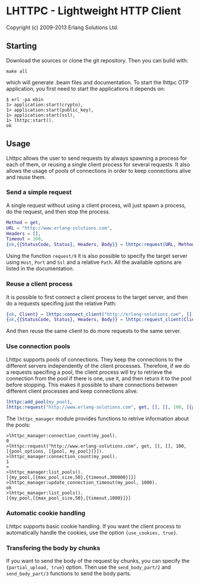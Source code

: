 # LHTTPC - Lightweight HTTP Client #

Copyright (c) 2009-2013 Erlang Solutions Ltd.

## Starting

Download the sources or clone the git repository. Then you can build with:

```
make all
```

which will generate .beam files and documentation. To start the lhttpc OTP application, you first need to start the applications it depends on:

```
$ erl -pa ebin
1> application:start(crypto),
1> application:start(public_key),
1> application:start(ssl),
1> lhttpc:start().
ok
```

## Usage
Lhttpc allows the user to send requests by always spawning a process for each of them, or reusing a single client process for several requests. It also allows the usage of pools of connections in order to keep connections alive and reuse them.

### Send a simple request
A single request without using a client process, will just spawn a process, do the request, and then stop the process.

```erlang
Method = get,
URL = "http://www.erlang-solutions.com",
Headers = [],
Timeout = 100,
{ok,{{StatusCode, Status}, Headers, Body}} = lhttpc:request(URL, Method, Headers, Timeout).
```
Using the function `request/9` it is also possible to specify the target server using `Host`, `Port` and `Ssl` and a relative `Path`. All the available options are listed in the documentation.

### Reuse a client process

It is possible to first connect a client process to the target server, and then do a requests specifing just the relative Path:

```erlang
{ok, Client} = lhttpc:connect_client("http://erlang-solutions.com", []),
{ok,{{StatusCode, Status}, Headers, Body}} = lhttpc:request_client(Client, "/", get, [], 100).
```

And then reuse the same client to do more requests to the same server.

### Use connection pools

Lhttpc supports pools of connections. They keep the connections to the different servers independently of the client processes. Therefore, if we do a requests specifing a pool, the client process will try to retrieve the connection from the pool if there is one, use it, and then return it to the pool before stopping. This makes it possible to share connections between different client processes and keep connections alive.

```erlang
lhttpc:add_pool(my_pool),
lhttpc:request("http://www.erlang-solutions.com", get, [], [], 100, [{pool_options, [{pool, my_pool}]}]).
```

The `lhttpc_manager` module provides functions to retrive information about the pools:

```
>lhttpc_manager:connection_count(my_pool).
0
>lhttpc:request("http://www.erlang-solutions.com", get, [], [], 100, [{pool_options, [{pool, my_pool}]}]).
>lhttpc_manager:connection_count(my_pool).
1
>
>lhttpc_manager:list_pools().
[{my_pool,[{max_pool_size,50},{timeout,300000}]}]
>lhttpc_manager:update_connection_timeout(my_pool, 1000).
ok
>lhttpc_manager:list_pools().
[{my_pool,[{max_pool_size,50},{timeout,1000}]}]
```

### Automatic cookie handling
Lhttpc supports basic cookie handling. If you want the client process to automatically handle the cookies, use the option `{use_cookies, true}`.

### Transfering the body by chunks

If you want to send the body of the request by chunks, you can specify the `{partial_upload, true}` option. Then use the `send_body_part/2` and `send_body_part/3` functions to send the body parts.